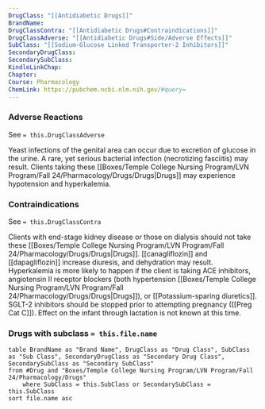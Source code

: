 ```yaml
---
DrugClass: "[[Antidiabetic Drugs]]"
BrandName: 
DrugClassContra: "[[Antidiabetic Drugs#Contraindications]]"
DrugClassAdverse: "[[Antidiabetic Drugs#Side/Adverse Effects]]"
SubClass: "[[Sodium-Glucose Linked Transporter-2 Inhibitors]]"
SecondaryDrugClass: 
SecondarySubClass: 
KindleLinkChap: 
Chapter: 
Course: Pharmacology
ChemLink: https://pubchem.ncbi.nlm.nih.gov/#query=
---
```

### Adverse Reactions 
See `= this.DrugClassAdverse`

Yeast infections of the genital area can occur due to excretion of glucose in the urine. A rare, yet serious bacterial infection (necrotizing fasciitis) may result. Clients taking these [[Boxes/Temple College Nursing Program/LVN Program/Fall 24/Pharmacology/Drugs/Drugs|Drugs]] may experience hypotension and hyperkalemia.


### Contraindications
See `= this.DrugClassContra`

Clients with end-stage kidney disease or those on dialysis should not take these [[Boxes/Temple College Nursing Program/LVN Program/Fall 24/Pharmacology/Drugs/Drugs|Drugs]]. [[canagliflozin]] and [[dapagliflozin]] increase diuresis, and dehydration may result. Hyperkalemia is more likely to happen if the client is taking ACE inhibitors, angiotensin II receptor blockers (both hypertension [[Boxes/Temple College Nursing Program/LVN Program/Fall 24/Pharmacology/Drugs/Drugs|Drugs]]), or [[Potassium-sparing diuretics]]. SGLT-2 inhibitors should be stopped prior to attempting pregnancy ([[Preg Cat C]]). Effect on the infant through lactation is not known at this time.

### Drugs with subclass `= this.file.name`
```dataview
table BrandName as "Brand Name", DrugClass as "Drug Class", SubClass as "Sub Class", SecondaryDrugClass as "Secondary Drug Class", SecondarySubClass as "Secondary SubClass"
from #Drug and "Boxes/Temple College Nursing Program/LVN Program/Fall 24/Pharmacology/Drugs" 
	where SubClass = this.SubClass or SecondarySubClass = this.SubClass
sort file.name asc
```
